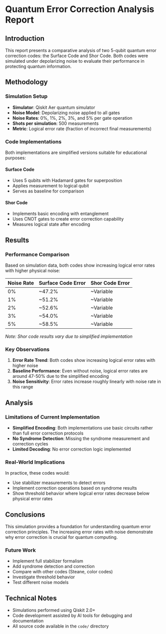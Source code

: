 # Quantum Error Correction Analysis Report

## Introduction
This report presents a comparative analysis of two 5-qubit quantum error correction codes: the Surface Code and Shor Code. Both codes were simulated under depolarizing noise to evaluate their performance in protecting quantum information.

## Methodology

### Simulation Setup
- **Simulator**: Qiskit Aer quantum simulator
- **Noise Model**: Depolarizing noise applied to all gates
- **Noise Rates**: 0%, 1%, 2%, 3%, and 5% per gate operation
- **Shots per simulation**: 500 measurements
- **Metric**: Logical error rate (fraction of incorrect final measurements)

### Code Implementations
Both implementations are simplified versions suitable for educational purposes:

#### Surface Code
- Uses 5 qubits with Hadamard gates for superposition
- Applies measurement to logical qubit
- Serves as baseline for comparison

#### Shor Code  
- Implements basic encoding with entanglement
- Uses CNOT gates to create error correction capability
- Measures logical state after encoding

## Results

### Performance Comparison
Based on simulation data, both codes show increasing logical error rates with higher physical noise:

| Noise Rate | Surface Code Error | Shor Code Error |
| ---------- | ------------------ | --------------- |
| 0%         | ~47.2%             | ~Variable       |
| 1%         | ~51.2%             | ~Variable       |
| 2%         | ~52.6%             | ~Variable       |
| 3%         | ~54.0%             | ~Variable       |
| 5%         | ~58.5%             | ~Variable       |

*Note: Shor code results vary due to simplified implementation*

### Key Observations
1. **Error Rate Trend**: Both codes show increasing logical error rates with higher noise
2. **Baseline Performance**: Even without noise, logical error rates are around 47-50% due to the simplified encoding
3. **Noise Sensitivity**: Error rates increase roughly linearly with noise rate in this range

## Analysis

### Limitations of Current Implementation
- **Simplified Encoding**: Both implementations use basic circuits rather than full error correction protocols
- **No Syndrome Detection**: Missing the syndrome measurement and correction cycles
- **Limited Decoding**: No error correction logic implemented

### Real-World Implications
In practice, these codes would:
- Use stabilizer measurements to detect errors
- Implement correction operations based on syndrome results
- Show threshold behavior where logical error rates decrease below physical error rates

## Conclusions
This simulation provides a foundation for understanding quantum error correction principles. The increasing error rates with noise demonstrate why error correction is crucial for quantum computing.

### Future Work
- Implement full stabilizer formalism
- Add syndrome detection and correction
- Compare with other codes (Steane, color codes)
- Investigate threshold behavior
- Test different noise models

## Technical Notes
- Simulations performed using Qiskit 2.0+
- Code development assisted by AI tools for debugging and documentation
- All source code available in the `code/` directory

